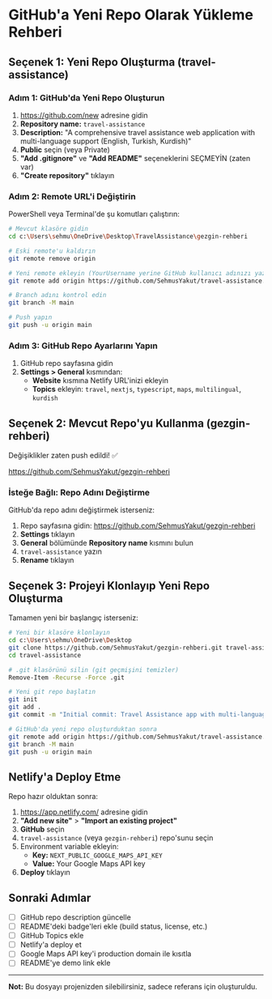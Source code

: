 # GitHub'a Yeni Repo Olarak Yükleme Rehberi

## Seçenek 1: Yeni Repo Oluşturma (travel-assistance)

### Adım 1: GitHub'da Yeni Repo Oluşturun

1. https://github.com/new adresine gidin
2. **Repository name:** `travel-assistance`
3. **Description:** "A comprehensive travel assistance web application with multi-language support (English, Turkish, Kurdish)"
4. **Public** seçin (veya Private)
5. **"Add .gitignore"** ve **"Add README"** seçeneklerini SEÇMEYİN (zaten var)
6. **"Create repository"** tıklayın

### Adım 2: Remote URL'i Değiştirin

PowerShell veya Terminal'de şu komutları çalıştırın:

```bash
# Mevcut klasöre gidin
cd c:\Users\sehmu\OneDrive\Desktop\TravelAssistance\gezgin-rehberi

# Eski remote'u kaldırın
git remote remove origin

# Yeni remote ekleyin (YourUsername yerine GitHub kullanıcı adınızı yazın)
git remote add origin https://github.com/SehmusYakut/travel-assistance.git

# Branch adını kontrol edin
git branch -M main

# Push yapın
git push -u origin main
```

### Adım 3: GitHub Repo Ayarlarını Yapın

1. GitHub repo sayfasına gidin
2. **Settings > General** kısmından:
   - **Website** kısmına Netlify URL'inizi ekleyin
   - **Topics** ekleyin: `travel`, `nextjs`, `typescript`, `maps`, `multilingual`, `kurdish`

## Seçenek 2: Mevcut Repo'yu Kullanma (gezgin-rehberi)

Değişiklikler zaten push edildi! ✅

https://github.com/SehmusYakut/gezgin-rehberi

### İsteğe Bağlı: Repo Adını Değiştirme

GitHub'da repo adını değiştirmek isterseniz:

1. Repo sayfasına gidin: https://github.com/SehmusYakut/gezgin-rehberi
2. **Settings** tıklayın
3. **General** bölümünde **Repository name** kısmını bulun
4. `travel-assistance` yazın
5. **Rename** tıklayın

## Seçenek 3: Projeyi Klonlayıp Yeni Repo Oluşturma

Tamamen yeni bir başlangıç isterseniz:

```bash
# Yeni bir klasöre klonlayın
cd c:\Users\sehmu\OneDrive\Desktop
git clone https://github.com/SehmusYakut/gezgin-rehberi.git travel-assistance
cd travel-assistance

# .git klasörünü silin (git geçmişini temizler)
Remove-Item -Recurse -Force .git

# Yeni git repo başlatın
git init
git add .
git commit -m "Initial commit: Travel Assistance app with multi-language support"

# GitHub'da yeni repo oluşturduktan sonra
git remote add origin https://github.com/SehmusYakut/travel-assistance.git
git branch -M main
git push -u origin main
```

## Netlify'a Deploy Etme

Repo hazır olduktan sonra:

1. https://app.netlify.com/ adresine gidin
2. **"Add new site"** > **"Import an existing project"**
3. **GitHub** seçin
4. `travel-assistance` (veya `gezgin-rehberi`) repo'sunu seçin
5. Environment variable ekleyin:
   - **Key:** `NEXT_PUBLIC_GOOGLE_MAPS_API_KEY`
   - **Value:** Your Google Maps API key
6. **Deploy** tıklayın

## Sonraki Adımlar

- [ ] GitHub repo description güncelle
- [ ] README'deki badge'leri ekle (build status, license, etc.)
- [ ] GitHub Topics ekle
- [ ] Netlify'a deploy et
- [ ] Google Maps API key'i production domain ile kısıtla
- [ ] README'ye demo link ekle

---

**Not:** Bu dosyayı projenizden silebilirsiniz, sadece referans için oluşturuldu.
